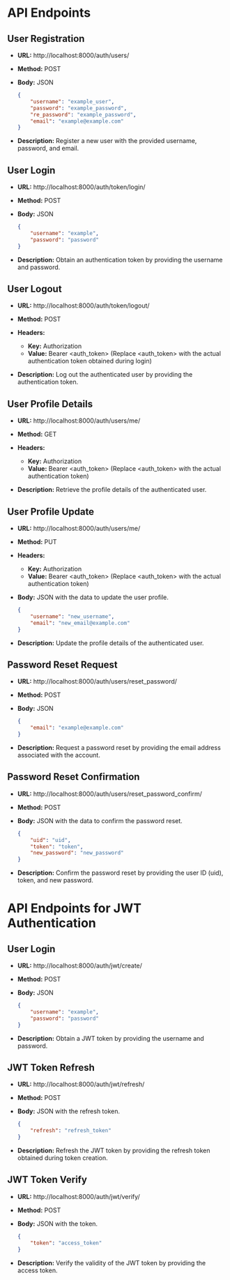 # API Endpoints

## User Registration

- **URL:** http://localhost:8000/auth/users/
- **Method:** POST
- **Body:** JSON

    ```json
    {
        "username": "example_user",
        "password": "example_password",
        "re_password": "example_password",
        "email": "example@example.com"
    }
    ```

- **Description:** Register a new user with the provided username, password, and email.

## User Login

- **URL:** http://localhost:8000/auth/token/login/
- **Method:** POST
- **Body:** JSON

    ```json
    {
        "username": "example",
        "password": "password"
    }
    ```

- **Description:** Obtain an authentication token by providing the username and password.

## User Logout

- **URL:** http://localhost:8000/auth/token/logout/
- **Method:** POST
- **Headers:** 
    - **Key:** Authorization
    - **Value:** Bearer <auth_token> (Replace <auth_token> with the actual authentication token obtained during login)

- **Description:** Log out the authenticated user by providing the authentication token.

## User Profile Details

- **URL:** http://localhost:8000/auth/users/me/
- **Method:** GET
- **Headers:** 
    - **Key:** Authorization
    - **Value:** Bearer <auth_token> (Replace <auth_token> with the actual authentication token)

- **Description:** Retrieve the profile details of the authenticated user.

## User Profile Update

- **URL:** http://localhost:8000/auth/users/me/
- **Method:** PUT
- **Headers:** 
    - **Key:** Authorization
    - **Value:** Bearer <auth_token> (Replace <auth_token> with the actual authentication token)

- **Body:** JSON with the data to update the user profile.

    ```json
    {
        "username": "new_username",
        "email": "new_email@example.com"
    }
    ```

- **Description:** Update the profile details of the authenticated user.

## Password Reset Request

- **URL:** http://localhost:8000/auth/users/reset_password/
- **Method:** POST
- **Body:** JSON

    ```json
    {
        "email": "example@example.com"
    }
    ```

- **Description:** Request a password reset by providing the email address associated with the account.

## Password Reset Confirmation

- **URL:** http://localhost:8000/auth/users/reset_password_confirm/
- **Method:** POST
- **Body:** JSON with the data to confirm the password reset.

    ```json
    {
        "uid": "uid",
        "token": "token",
        "new_password": "new_password"
    }
    ```

- **Description:** Confirm the password reset by providing the user ID (uid), token, and new password.

# API Endpoints for JWT Authentication

## User Login

- **URL:** http://localhost:8000/auth/jwt/create/
- **Method:** POST
- **Body:** JSON

    ```json
    {
        "username": "example",
        "password": "password"
    }
    ```

- **Description:** Obtain a JWT token by providing the username and password.

## JWT Token Refresh

- **URL:** http://localhost:8000/auth/jwt/refresh/
- **Method:** POST
- **Body:** JSON with the refresh token.

    ```json
    {
        "refresh": "refresh_token"
    }
    ```

- **Description:** Refresh the JWT token by providing the refresh token obtained during token creation.

## JWT Token Verify

- **URL:** http://localhost:8000/auth/jwt/verify/
- **Method:** POST
- **Body:** JSON with the token.

    ```json
    {
        "token": "access_token"
    }
    ```

- **Description:** Verify the validity of the JWT token by providing the access token.
